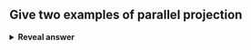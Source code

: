 ## Give two examples of parallel projection
<details>
<summary><b>Reveal answer</b></summary>
- Isometric<br>- Orthographic
</details>
